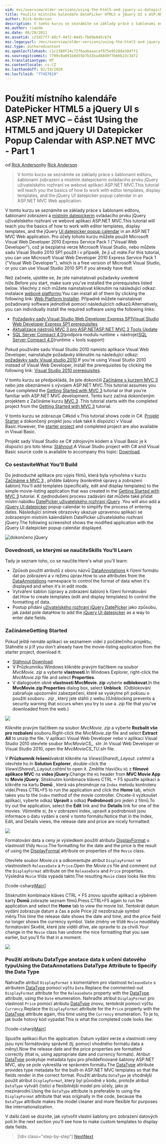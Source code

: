 ```yaml
---
uid: mvc/overview/older-versions/using-the-html5-and-jquery-ui-datepicker-popup-calendar-with-aspnet-mvc/using-the-html5-and-jquery-ui-datepicker-popup-calendar-with-aspnet-mvc-part-1
title: Použití místního kalendáře DatePicker HTML5 a jQuery UI s ASP.NET MVC – část 1 | Microsoft Docs
author: Rick-Anderson
description: V tomto kurzu se seznámíte se základy práce s šablonami editoru, šablonami zobrazení a místním datepickerm ovládacího prvku jQuery uživatelského rozhraní v ASP.NET MV...
ms.author: riande
ms.date: 08/29/2011
ms.assetid: c23d27f7-b0cf-44f2-8445-fb69e045c674
msc.legacyurl: /mvc/overview/older-versions/using-the-html5-and-jquery-ui-datepicker-popup-calendar-with-aspnet-mvc/using-the-html5-and-jquery-ui-datepicker-popup-calendar-with-aspnet-mvc-part-1
msc.type: authoredcontent
ms.openlocfilehash: c1c2380f24c72f6aabaaacaf975e95288a384ff1
ms.sourcegitcommit: 7709c0a091b8d55b7b33bad8849f7b66b23c3d72
ms.translationtype: MT
ms.contentlocale: cs-CZ
ms.lasthandoff: 02/19/2020
ms.locfileid: "77457619"
---
```

# <a name="using-the-html5-and-jquery-ui-datepicker-popup-calendar-with-aspnet-mvc---part-1"></a><span data-ttu-id="43942-103">Použití místního kalendáře DatePicker HTML5 a jQuery UI s ASP.NET MVC – část 1</span><span class="sxs-lookup"><span data-stu-id="43942-103">Using the HTML5 and jQuery UI Datepicker Popup Calendar with ASP.NET MVC - Part 1</span></span>

<span data-ttu-id="43942-104">od [Rick Anderson](https://twitter.com/RickAndMSFT)</span><span class="sxs-lookup"><span data-stu-id="43942-104">by [Rick Anderson](https://twitter.com/RickAndMSFT)</span></span>

> <span data-ttu-id="43942-105">V tomto kurzu se seznámíte se základy práce s šablonami editoru, šablonami zobrazení a místním datepickerm ovládacího prvku jQuery uživatelského rozhraní ve webové aplikaci ASP.NET MVC.</span><span class="sxs-lookup"><span data-stu-id="43942-105">This tutorial will teach you the basics of how to work with editor templates, display templates, and the jQuery UI datepicker popup calendar in an ASP.NET MVC Web application.</span></span>

<span data-ttu-id="43942-106">V tomto kurzu se seznámíte se základy práce s šablonami editoru, šablonami zobrazení a [místním datepickerm](http://plugins.jquery.com/project/datepicker) ovládacího prvku jQuery uživatelského rozhraní ve webové aplikaci ASP.NET MVC.</span><span class="sxs-lookup"><span data-stu-id="43942-106">This tutorial will teach you the basics of how to work with editor templates, display templates, and the jQuery [UI datepicker popup calendar](http://plugins.jquery.com/project/datepicker) in an ASP.NET MVC Web application.</span></span> <span data-ttu-id="43942-107">Pro účely tohoto kurzu můžete použít Microsoft Visual Web Developer 2010 Express Service Pack 1 (&quot;Visual Web Developer&quot;), což je bezplatná verze Microsoft Visual Studio, nebo můžete sadu Visual Studio 2010 SP1 použít i v případě, že ji už máte.</span><span class="sxs-lookup"><span data-stu-id="43942-107">For this tutorial, you can use Microsoft Visual Web Developer 2010 Express Service Pack 1 (&quot;Visual Web Developer&quot;), which is a free version of Microsoft Visual Studio, or you can use Visual Studio 2010 SP1 if you already have that.</span></span>

<span data-ttu-id="43942-108">Než začnete, ujistěte se, že jste nainstalovali požadavky uvedené níže.</span><span class="sxs-lookup"><span data-stu-id="43942-108">Before you start, make sure you've installed the prerequisites listed below.</span></span> <span data-ttu-id="43942-109">Všechny z nich můžete nainstalovat kliknutím na následující odkaz: instalace [webové platformy](https://www.microsoft.com/web/gallery/install.aspx?appid=VWD2010SP1Pack).</span><span class="sxs-lookup"><span data-stu-id="43942-109">You can install all of them by clicking the following link: [Web Platform Installer](https://www.microsoft.com/web/gallery/install.aspx?appid=VWD2010SP1Pack).</span></span> <span data-ttu-id="43942-110">Případně můžete nainstalovat požadovaný software jednotlivě pomocí následujících odkazů:</span><span class="sxs-lookup"><span data-stu-id="43942-110">Alternatively, you can individually install the required software using the following links:</span></span>

- [<span data-ttu-id="43942-111">Požadavky sady Visual Studio Web Developer Express SP1</span><span class="sxs-lookup"><span data-stu-id="43942-111">Visual Studio Web Developer Express SP1 prerequisites</span></span>](https://www.microsoft.com/web/gallery/install.aspx?appid=VWD2010SP1Pack)
- [<span data-ttu-id="43942-112">Aktualizace nástrojů MVC 3 pro ASP.NET</span><span class="sxs-lookup"><span data-stu-id="43942-112">ASP.NET MVC 3 Tools Update</span></span>](https://www.microsoft.com/web/gallery/install.aspx?appsxml=&amp;appid=MVC3)
- <span data-ttu-id="43942-113">[SQL Server Compact 4,0](https://www.microsoft.com/web/gallery/install.aspx?appid=SQLCE;SQLCEVSTools_4_0)(podpora modulu runtime + nástroje)</span><span class="sxs-lookup"><span data-stu-id="43942-113">[SQL Server Compact 4.0](https://www.microsoft.com/web/gallery/install.aspx?appid=SQLCE;SQLCEVSTools_4_0)(runtime + tools support)</span></span>

<span data-ttu-id="43942-114">Pokud používáte sadu Visual Studio 2010 namísto aplikace Visual Web Developer, nainstalujte požadavky kliknutím na následující odkaz: [požadavky sady Visual studio 2010](https://www.microsoft.com/web/gallery/install.aspx?appsxml=&amp;appid=VS2010SP1Pack).</span><span class="sxs-lookup"><span data-stu-id="43942-114">If you're using Visual Studio 2010 instead of Visual Web Developer, install the prerequisites by clicking the following link: [Visual Studio 2010 prerequisites](https://www.microsoft.com/web/gallery/install.aspx?appsxml=&amp;appid=VS2010SP1Pack).</span></span>

<span data-ttu-id="43942-115">V tomto kurzu se předpokládá, že jste dokončili [Začínáme s kurzem MVC 3](../getting-started-with-aspnet-mvc3/cs/intro-to-aspnet-mvc-3.md) nebo jste obeznámeni s vývojem ASP.NET MVC.</span><span class="sxs-lookup"><span data-stu-id="43942-115">This tutorial assumes you have completed the [Getting Started with MVC 3](../getting-started-with-aspnet-mvc3/cs/intro-to-aspnet-mvc-3.md) tutorial or that you're familiar with ASP.NET MVC development.</span></span> <span data-ttu-id="43942-116">Tento kurz začíná dokončeným projektem z Začínáme kurzu [MVC 3](../getting-started-with-aspnet-mvc3/cs/intro-to-aspnet-mvc-3.md) .</span><span class="sxs-lookup"><span data-stu-id="43942-116">This tutorial starts with the completed project from the [Getting Started with MVC 3](../getting-started-with-aspnet-mvc3/cs/intro-to-aspnet-mvc-3.md) tutorial.</span></span>

<span data-ttu-id="43942-117">V tomto kurzu se zobrazuje C#kód v.</span><span class="sxs-lookup"><span data-stu-id="43942-117">This tutorial shows code in C#.</span></span> <span data-ttu-id="43942-118">[Projekt Starter](https://archive.msdn.microsoft.com/Project/Download/FileDownload.aspx?ProjectName=aspnetmvcsamples&amp;DownloadId=15800) a dokončený projekt jsou však také k dispozici v Visual Basic.</span><span class="sxs-lookup"><span data-stu-id="43942-118">However, the [starter project](https://archive.msdn.microsoft.com/Project/Download/FileDownload.aspx?ProjectName=aspnetmvcsamples&amp;DownloadId=15800) and completed project are also available in Visual Basic.</span></span>

<span data-ttu-id="43942-119">Projekt sady Visual Studio se C# zdrojovým kódem a Visual Basic je k dispozici pro toto téma: [Stáhnout](https://archive.msdn.microsoft.com/Project/Download/FileDownload.aspx?ProjectName=aspnetmvcsamples&amp;DownloadId=15800).</span><span class="sxs-lookup"><span data-stu-id="43942-119">A Visual Studio project with C# and Visual Basic source code is available to accompany this topic: [Download](https://archive.msdn.microsoft.com/Project/Download/FileDownload.aspx?ProjectName=aspnetmvcsamples&amp;DownloadId=15800).</span></span>

### <a name="what-youll-build"></a><span data-ttu-id="43942-120">Co sestavíte</span><span class="sxs-lookup"><span data-stu-id="43942-120">What You'll Build</span></span>

<span data-ttu-id="43942-121">Do jednoduché aplikace pro výpis filmů, která byla vytvořena v kurzu [Začínáme s MVC 3](../getting-started-with-aspnet-mvc3/cs/intro-to-aspnet-mvc-3.md) , přidáte šablony (konkrétně úpravy a zobrazení šablon).</span><span class="sxs-lookup"><span data-stu-id="43942-121">You'll add templates (specifically, edit and display templates) to the simple movie-listing application that was created in the [Getting Started with MVC 3](../getting-started-with-aspnet-mvc3/cs/intro-to-aspnet-mvc-3.md) tutorial.</span></span> <span data-ttu-id="43942-122">K zjednodušení procesu zadávání dat můžete také přidat místní nabídku [DatePicker uživatelského rozhraní jQuery](http://jqueryui.com/demos/datepicker/) .</span><span class="sxs-lookup"><span data-stu-id="43942-122">You will also add a [jQuery UI datepicker](http://jqueryui.com/demos/datepicker/) popup calendar to simplify the process of entering dates.</span></span> <span data-ttu-id="43942-123">Následující snímek obrazovky ukazuje upravenou aplikaci se zobrazeným místním kalendářem DatePicker uživatelského rozhraní jQuery.</span><span class="sxs-lookup"><span data-stu-id="43942-123">The following screenshot shows the modified application with the jQuery UI datepicker popup calendar displayed.</span></span>

![dokončeno jQuery](using-the-html5-and-jquery-ui-datepicker-popup-calendar-with-aspnet-mvc-part-1/_static/image1.png)

### <a name="skills-youll-learn"></a><span data-ttu-id="43942-125">Dovednosti, se kterými se naučíte</span><span class="sxs-lookup"><span data-stu-id="43942-125">Skills You'll Learn</span></span>

<span data-ttu-id="43942-126">Tady je seznam toho, co se naučíte:</span><span class="sxs-lookup"><span data-stu-id="43942-126">Here's what you'll learn:</span></span>

- <span data-ttu-id="43942-127">Způsob použití atributů z oboru názvů [DataAnnotations](https://msdn.microsoft.com/library/system.componentmodel.dataannotations.aspx) k řízení formátu dat po zobrazení a v režimu úprav.</span><span class="sxs-lookup"><span data-stu-id="43942-127">How to use attributes from the [DataAnnotations](https://msdn.microsoft.com/library/system.componentmodel.dataannotations.aspx) namespace to control the format of data when it's displayed and when it's in edit mode.</span></span>
- <span data-ttu-id="43942-128">Vytváření šablon (úpravy a zobrazení šablon) k řízení formátování dat.</span><span class="sxs-lookup"><span data-stu-id="43942-128">How to create templates (edit and display templates) to control the formatting of data.</span></span>
- <span data-ttu-id="43942-129">Postup přidání [uživatelského rozhraní jQuery DatePicker](http://jqueryui.com/demos/datepicker/) jako způsobu, jak zadat pole data</span><span class="sxs-lookup"><span data-stu-id="43942-129">How to add the [jQuery UI datepicker](http://jqueryui.com/demos/datepicker/) as a way to enter date fields.</span></span>

### <a name="getting-started"></a><span data-ttu-id="43942-130">Začínáme</span><span class="sxs-lookup"><span data-stu-id="43942-130">Getting Started</span></span>

<span data-ttu-id="43942-131">Pokud ještě nemáte aplikaci se seznamem videí z počátečního projektu, Stáhněte si ji:</span><span class="sxs-lookup"><span data-stu-id="43942-131">If you don't already have the movie-listing application from the starter project, download it:</span></span> 

* <span data-ttu-id="43942-132">[Stáhnout](https://code.msdn.microsoft.com/Introduction-to-MVC-3-10d1b098).</span><span class="sxs-lookup"><span data-stu-id="43942-132">[Download](https://code.msdn.microsoft.com/Introduction-to-MVC-3-10d1b098).</span></span>
* <span data-ttu-id="43942-133">V Průzkumníku Windows klikněte pravým tlačítkem na soubor *MvcMovie. zip* a vyberte **vlastnosti**.</span><span class="sxs-lookup"><span data-stu-id="43942-133">In Windows Explorer, right-click the *MvcMovie.zip* file and select **Properties**.</span></span> 
* <span data-ttu-id="43942-134">V dialogovém okně **vlastnosti MvcMovie. zip** vyberte **odblokovat**.</span><span class="sxs-lookup"><span data-stu-id="43942-134">In the **MvcMovie.zip Properties** dialog box, select **Unblock**.</span></span> <span data-ttu-id="43942-135">(Odblokování zabraňuje upozornění zabezpečení, které se vyskytne při pokusu o použití souboru *. zip* , který jste stáhli z webu.)</span><span class="sxs-lookup"><span data-stu-id="43942-135">(Unblocking prevents a security warning that occurs when you try to use a *.zip* file that you've downloaded from the web.)</span></span>

![](using-the-html5-and-jquery-ui-datepicker-popup-calendar-with-aspnet-mvc-part-1/_static/image2.png)

<span data-ttu-id="43942-136">Klikněte pravým tlačítkem na soubor *MvcMovie. zip* a vyberte **Rozbalit vše pro rozbalení** souboru.</span><span class="sxs-lookup"><span data-stu-id="43942-136">Right-click the *MvcMovie.zip* file and select **Extract All** to unzip the file.</span></span> <span data-ttu-id="43942-137">V aplikaci Visual Web Developer nebo v aplikaci Visual Studio 2010 otevřete soubor *MvcMovieCS\_. sln* .</span><span class="sxs-lookup"><span data-stu-id="43942-137">In Visual Web Developer or Visual Studio 2010, open the *MvcMovieCS\_TU.sln* file.</span></span>

<span data-ttu-id="43942-138">V **Průzkumník řešení**dvakrát klikněte na *Views\Shared\\_Layout. cshtml* a otevřete ho.</span><span class="sxs-lookup"><span data-stu-id="43942-138">In **Solution Explorer**, double-click the *Views\Shared\\_Layout.cshtml* to open it.</span></span> <span data-ttu-id="43942-139">Změňte hlavičku `H1` z **filmové aplikace MVC** na **video jQuery**.</span><span class="sxs-lookup"><span data-stu-id="43942-139">Change the `H1` header from **MVC Movie App** to **Movie jQuery**.</span></span> <span data-ttu-id="43942-140">Stisknutím kombinace kláves CTRL + F5 spusťte aplikaci a klikněte na kartu **Domů** , která vás přesměruje na `Index` metodu kontroleru videí.</span><span class="sxs-lookup"><span data-stu-id="43942-140">Press CTRL+F5 to run the application and click the **Home** tab, which takes you to the `Index` method of the movie controller.</span></span> <span data-ttu-id="43942-141">Chcete-li vyzkoušet aplikaci, vyberte odkaz **Upravit** a odkaz **Podrobnosti** pro jeden z filmů.</span><span class="sxs-lookup"><span data-stu-id="43942-141">To try out the application, select the **Edit** link and the **Details** link for one of the movies.</span></span> <span data-ttu-id="43942-142">Všimněte si, že v zobrazení index, upravit a podrobnosti jsou informace o datu vydání a ceně v tomto formátu:</span><span class="sxs-lookup"><span data-stu-id="43942-142">Notice that in the Index, Edit, and Details views, the release date and price are nicely formatted:</span></span>

![](using-the-html5-and-jquery-ui-datepicker-popup-calendar-with-aspnet-mvc-part-1/_static/image3.png)

<span data-ttu-id="43942-143">Formátování data a ceny je výsledkem použití atributu [DisplayFormat](https://msdn.microsoft.com/library/system.componentmodel.dataannotations.displayformatattribute.aspx) u vlastností třídy `Movie`.</span><span class="sxs-lookup"><span data-stu-id="43942-143">The formatting for the date and the price is the result of using the [DisplayFormat](https://msdn.microsoft.com/library/system.componentmodel.dataannotations.displayformatattribute.aspx) attribute on properties of the `Movie` class.</span></span>

<span data-ttu-id="43942-144">Otevřete soubor *Movie.cs* a odkomentujte atribut `DisplayFormat` ve vlastnostech `ReleaseDate` a `Price`.</span><span class="sxs-lookup"><span data-stu-id="43942-144">Open the *Movie.cs* file and comment out the `DisplayFormat` attribute on the `ReleaseDate` and `Price` properties.</span></span> <span data-ttu-id="43942-145">Výsledná `Movie` třída vypadá takto:</span><span class="sxs-lookup"><span data-stu-id="43942-145">The resulting `Movie` class looks like this:</span></span>

[!code-csharp[Main](using-the-html5-and-jquery-ui-datepicker-popup-calendar-with-aspnet-mvc-part-1/samples/sample1.cs)]

<span data-ttu-id="43942-146">Stisknutím kombinace kláves CTRL + F5 znovu spusťte aplikaci a výběrem karty **Domů** zobrazte seznam filmů.</span><span class="sxs-lookup"><span data-stu-id="43942-146">Press CTRL+F5 again to run the application and select the **Home** tab to view the movie list.</span></span> <span data-ttu-id="43942-147">Tentokrát datum vydání zobrazuje datum a čas a pole Price již nezobrazuje symbol měny.</span><span class="sxs-lookup"><span data-stu-id="43942-147">This time the release date shows the date and time, and the price field no longer shows the currency symbol.</span></span> <span data-ttu-id="43942-148">Vaše změny ve třídě `Movie` neudělaly formátování Skvělé, které jste viděli dříve, ale opravíte to za chvíli.</span><span class="sxs-lookup"><span data-stu-id="43942-148">Your change in the `Movie` class has undone the nice formatting that you saw earlier, but you'll fix that in a moment.</span></span>

![](using-the-html5-and-jquery-ui-datepicker-popup-calendar-with-aspnet-mvc-part-1/_static/image4.png)

### <a name="using-the-dataannotations-datatype-attribute-to-specify-the-data-type"></a><span data-ttu-id="43942-149">Použití atributu DataType anotace data k určení datového typu</span><span class="sxs-lookup"><span data-stu-id="43942-149">Using the DataAnnotations DataType Attribute to Specify the Data Type</span></span>

<span data-ttu-id="43942-150">Nahraďte atribut `DisplayFormat` s komentářem pro vlastnost `ReleaseDate` s atributem [DataType](https://msdn.microsoft.com/library/system.componentmodel.dataannotations.datatype.aspx) pomocí výčtu `Date`.</span><span class="sxs-lookup"><span data-stu-id="43942-150">Replace the commented-out `DisplayFormat` attribute for the `ReleaseDate` property with the [DataType](https://msdn.microsoft.com/library/system.componentmodel.dataannotations.datatype.aspx) attribute, using the `Date` enumeration.</span></span> <span data-ttu-id="43942-151">Nahraďte atribut `DisplayFormat` pro vlastnost `Price` pomocí atributu [DataType](https://msdn.microsoft.com/library/system.componentmodel.dataannotations.datatype.aspx) znovu, tentokrát pomocí výčtu `Currency`.</span><span class="sxs-lookup"><span data-stu-id="43942-151">Replace the `DisplayFormat` attribute for the `Price` property with the [DataType](https://msdn.microsoft.com/library/system.componentmodel.dataannotations.datatype.aspx) attribute again, this time using the `Currency` enumeration.</span></span> <span data-ttu-id="43942-152">To je to, jak bude hotový kód vypadat:</span><span class="sxs-lookup"><span data-stu-id="43942-152">This is what the completed code looks like:</span></span>

[!code-csharp[Main](using-the-html5-and-jquery-ui-datepicker-popup-calendar-with-aspnet-mvc-part-1/samples/sample2.cs)]

<span data-ttu-id="43942-153">Spusťte aplikaci.</span><span class="sxs-lookup"><span data-stu-id="43942-153">Run the application.</span></span> <span data-ttu-id="43942-154">Datum vydání verze a vlastnosti ceny jsou nyní formátovány správně (tj. pomocí vhodného formátu data a měny).</span><span class="sxs-lookup"><span data-stu-id="43942-154">Now the release date and the price properties are formatted correctly (that is, using appropriate date and currency formats).</span></span> <span data-ttu-id="43942-155">Atribut [DataType](https://msdn.microsoft.com/library/system.componentmodel.dataannotations.datatype.aspx) poskytuje metadata typu pro předdefinované šablony ASP.NET MVC, aby se pole vykreslila ve správném formátu.</span><span class="sxs-lookup"><span data-stu-id="43942-155">The [DataType](https://msdn.microsoft.com/library/system.componentmodel.dataannotations.datatype.aspx) attribute provides type metadata for the built-in ASP.NET MVC templates so that the fields render in the correct format.</span></span> <span data-ttu-id="43942-156">Použití atributu `DataType` je vhodnější použít atribut `DisplayFormat`, který byl původně v kódu, protože atribut `DataType` vytváří čisticí a flexibilnější model pro účely, jako je mezinárodní.</span><span class="sxs-lookup"><span data-stu-id="43942-156">Using the `DataType` attribute is preferable to using the `DisplayFormat` attribute that was originally in the code, because the `DataType` attribute makes the model cleaner and more flexible for purposes like internationalization.</span></span>

<span data-ttu-id="43942-157">V další části se dozvíte, jak vytvořit vlastní šablony pro zobrazení datových polí.</span><span class="sxs-lookup"><span data-stu-id="43942-157">In the next section you'll see how to make custom templates to display date fields.</span></span>

> [!div class="step-by-step"]
> [<span data-ttu-id="43942-158">Next</span><span class="sxs-lookup"><span data-stu-id="43942-158">Next</span></span>](using-the-html5-and-jquery-ui-datepicker-popup-calendar-with-aspnet-mvc-part-2.md)
